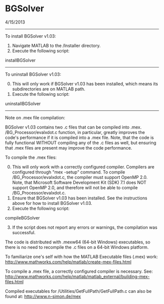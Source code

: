 BGSolver
========
4/15/2013

--------------------------
To install BGSolver v1.03:

1. Navigate MATLAB to the /Installer directory.
2. Execute the following script:

installBGSolver 

----------------------------
To uninstall BGSolver v1.03:

0. This will only work if BGSolver v1.03 has been installed, which means its subdirectories are on MATLAB path.
1. Execute the following script:

uninstallBGSolver

------------------------------
Note on .mex file compilation:

BGSolver v1.03 contains two .c files that can be compiled into .mex. /BG_Processor/evalxdot.c function, in particular, greatly improves the code's performance if it is compiled into a .mex file. Note, that the code is fully functional WITHOUT compiling any of the .c files as well, but ensuring that .mex files are present may improve the code performance.

To compile the .mex files:

0. This will only work with a correctly configured compiler. Compilers are configured through "mex -setup" command. To compile /BG_Processor/evalxdot.c, the compiler must support OpenMP 2.0. Note, that Microsoft Software Development Kit (SDK) 7.1 does NOT support OpenMP 2.0, and therefore will not be able to compile /BG_Processor/evalxdot.c.
1. Ensure that BGSolver v1.03 has been installed. See the instructions above for how to install BGSolver v1.03.
2. Execute the following script:

compileBGSolver

3. If the script does not report any errors or warnings, the compilation was successful.

The code is distributed with .mexw64 (64-bit Windows) executables, so there is no need to recompile the .c files on a 64-bit Windows platform.

To familiarize one's self with how the MATLAB Executable files (.mex) work:
http://www.mathworks.com/help/matlab/create-mex-files.html

To compile a .mex file, a correctly configured compiler is necessary. See:
http://www.mathworks.com/help/matlab/matlab_external/building-mex-files.html

Compiled executables for /Utilities/GetFullPath/GetFullPath.c can also be found at:
http://www.n-simon.de/mex
